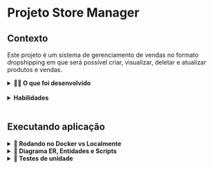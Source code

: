 # Projeto Store Manager

## Contexto

Este projeto é um sistema de gerenciamento de vendas no formato dropshipping em que será possível criar, visualizar, deletar e atualizar produtos e vendas.
<br />

<details>
  <summary><strong>👨‍💻 O que foi desenvolvido</strong></summary><br />

Foi desenvolvido uma API RESTful utilizando a arquitetura MSC (model-service-controller),

utilizando o banco de dados MySQL para a gestão de dados com os seguintes endpoints:

- endpoint GET /products
- endpoint GET /products/:id
- endpoint POST /products
- endpoint PUT /products/:id
- endpoint DELETE /products/:id
- endpoint GET products/search?q=searchTerm
- endpoint POST /sales
- endpoint GET /sales
- endpoint GET /sales/:id
- endpoint PUT /sales/:id
- endpoint DELETE /sales/:id

</details><br />

<details>
  <summary><strong>Habilidades</strong></summary><br />

O conjunto de operações conhecido como CRUD (Create, Read, Update e Delete) constituem a forma mais básica de manipular dados. Apesar disso, boa parte das aplicações de mercado giram em torno dessas quatro operações. Neste projeto, foi implementado essas operações utilizando Node.js e MySQL.
OS dados foram normalizados no momento de modelar o banco de dados. Além disso, foi implementado o padrão arquitetural MSC e os princípios do REST para construir o back-end.

</details><br />

## Executando aplicação

<details>
  <summary><strong>🐳 Rodando no Docker vs Localmente</strong></summary>

### 👉 Com Docker

**:warning: Antes de começar, seu docker-compose precisa estar na versão 1.29 ou superior. [Veja aqui](https://www.digitalocean.com/community/tutorials/how-to-install-and-use-docker-compose-on-ubuntu-20-04-pt) ou [na documentação](https://docs.docker.com/compose/install/) como instalá-lo. No primeiro artigo, você pode substituir onde está com `1.26.0` por `1.29.2`.**

> :information_source: Rode os serviços `node` e `db` com o comando `docker-compose up -d`.

- Lembre-se de parar o `mysql` se estiver usando localmente na porta padrão (`3306`), ou adapte, caso queria fazer uso da aplicação em containers;
- Esses serviços irão inicializar um container chamado `store_manager` e outro chamado `store_manager_db`;
- A partir daqui você pode rodar o container `store_manager` via CLI ou abri-lo no VS Code.

> :information_source: Opção 1: Use o comando `docker-compose run node npm test`, ou para acessar o container e executar lá:

> :information_source: Opção 2: Use o comando `docker exec -it store_manager bash` e sigas passos abaixo.

- Ele te dará acesso ao terminal interativo do container criado pelo compose, que está rodando em segundo plano.

> :information_source: Instale as dependências com `npm install`

- **:warning: Atenção:** Caso opte por utilizar o Docker, **TODOS** os comandos disponíveis no `package.json` (npm start, npm test, npm run dev, ...) devem ser executados **DENTRO** do container, ou seja, no terminal que aparece após a execução do comando `docker exec` citado acima.

- **:warning: Atenção:** Se você se deparar com erro de porta, quer dizer que sua aplicação já esta utilizando a `porta 3000`, seja com outro processo do Node.js (que você pode parar com o comando `killall node`) ou algum container! Neste caso você pode parar o container com o comando `docker stop <nome-do-container>`.

- ✨ **Dica:** Antes de iniciar qualquer coisa, observe os containers que estão em execução em sua máquina. Para ver os containers em execução basta usar o comando `docker container ls`, caso queira parar o container basta usar o comando `docker stop nomeContainer` e se quiser parar e excluir os containers, basta executar o comando `docker-compose down`

 <br />

### 👉 Sem Docker

> :information_source: Instale as dependências com `npm install`

- **:warning: Atenção:** Não rode o comando npm audit fix! Ele atualiza várias dependências do projeto, e essa atualização gera conflitos com o avaliador.

- **:warning: Atenção:** Não esqueça de configurar o arquivo `.env` para os testes locais funcionarem.
- **:warning: Atenção:** Para rodar o projeto desta forma, **obrigatoriamente** você deve ter o `Node.js` instalado em seu computador.
- **:warning: Atenção:** A versão do `Node.js` e `NPM` a ser utilizada é `"node": ">=16.0.0"` e `"npm": ">=7.0.0"`, como descrito a chave `engines` no arquivo `package.json`. Idealmente deve-se utilizar o Node.js na `versão 16.14`, a versão na que esse projeto foi testado.

  <br/>

</details>

<details>
  <summary id="diagrama-scripts"><strong>🎲 Diagrama ER, Entidades e Scripts</strong></summary>

#### Diagrama de Entidade-Relacionamento

Para orientar a manipulação das tabelas, foi utilizado o DER a seguir:

![DER](./images/erStoreManager.png)

---

#### Tabelas

O banco tem três tabelas:

- A tabela `products`, com os atributos `id` e `name`;
- A tabela `sales`, com os atributos `id` e `date`;
- A tabela `sales_products`, com os atributos `sale_id`, `product_id` e `quantity`;
- O script de criação do banco de dados pode ser visto [aqui](migration.sql);
- O script que popula o banco de dados pode ser visto [aqui](seed.sql);

A tabela `products` tem o seguinte formato: _(O id é gerado automaticamente)_

![Tabela Produtos](./images/tableproducts.png)

A tabela `sales` tem o seguinte formato: _(O id e date são gerados automaticamente)_

![Tabela Vendas](./images/tablesales.png)

A tabela `sales_products`, é a tabela que faz o relacionamento `N:N` entre `products` e `sales` e tem o seguinte formato: _(O produto e a venda são deletados automaticamente)_

![Tabela Vendas-Produtos](./images/tablesalesproducts.png)

---

#### Scripts prontos

- Criar o banco de dados e gerar as tabelas:

```sh
  npm run migration
```

- Limpar e popular o banco de dados:

```sh
  npm run seed
```

- Iniciar o servidor Node:

```sh
  npm start
```

- Iniciar o servidor Node com nodemon:

```sh
  npm run debug
```

- Executar os testes avaliativos da Trybe:

```sh
  npm test
```

- Executar os testes de unidade escritos por você:

```sh
  npm run test:mocha
```

- Executar o linter:

```sh
  npm run lint
```

  <br />
</details>

<details id="para-escrever-seus-próprios-arquivos-de-teste">
  <summary><strong>🔬 Testes de unidade</strong></summary><br />

- Foi utilizado o **mocha**, **chai** e **sinon** para escrever os testes;
- Todos os testes de `models`, `services` e `controllers` estão dentro da pasta `tests/unit`.
- **:warning: Atenção:** Os nomes dos arquivos de testes seguiram essa estrutura `nomeDoArquivo.test.js`
- **✨ Dica:** Como os arquivos dos teste de unidade foram criados:

```tree
.
├─ ...
├─ src
├─ tests
│   └─ unit
|       ├─ controllers
│           ├─ productsControllers.test.js
│           └─ salesControllers.test.js
|       ├─ services
│           ├─ productsServices.test.js
│           └─ salesServices.test.js
|       └─ models
│           ├─ productsModels.test.js
│           └─ salesModels.test.js
└─ ...
```

  <br />

</details>